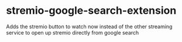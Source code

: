 # stremio-google-search-extension
Adds the stremio button to watch now instead of the other streaming service to open up stremio directly from google search
